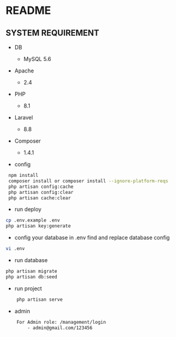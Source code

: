 # README

## SYSTEM REQUIREMENT

* DB
  - MySQL 5.6
* Apache 
    - 2.4
* PHP
  - 8.1
* Laravel
  - 8.8
* Composer
  - 1.4.1

* config
```bash
 npm install
 composer install or composer install --ignore-platform-reqs
 php artisan config:cache
 php artisan config:clear
 php artisan cache:clear
```

* run deploy
```bash
cp .env.example .env
php artisan key:generate
```
* config your database in .env
find and replace database config
```bash
vi .env
```
* run database
```bash
php artisan migrate
php artisan db:seed
```

* run project
```bash
    php artisan serve
```

* admin
```bash
    For Admin role: /management/login
        - admin@gmail.com/123456
```

